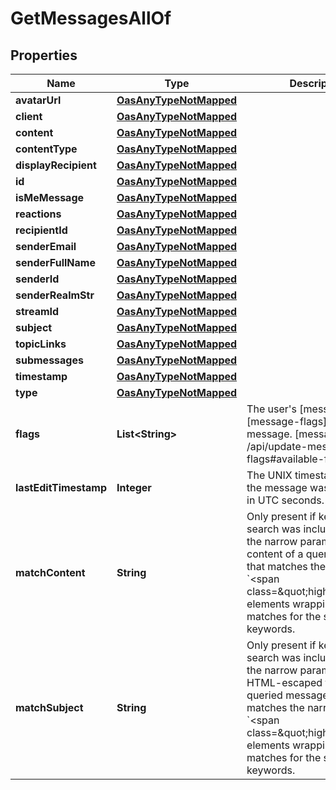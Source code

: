 

# GetMessagesAllOf

## Properties

Name | Type | Description | Notes
------------ | ------------- | ------------- | -------------
**avatarUrl** | [**OasAnyTypeNotMapped**](.md) |  |  [optional]
**client** | [**OasAnyTypeNotMapped**](.md) |  |  [optional]
**content** | [**OasAnyTypeNotMapped**](.md) |  |  [optional]
**contentType** | [**OasAnyTypeNotMapped**](.md) |  |  [optional]
**displayRecipient** | [**OasAnyTypeNotMapped**](.md) |  |  [optional]
**id** | [**OasAnyTypeNotMapped**](.md) |  |  [optional]
**isMeMessage** | [**OasAnyTypeNotMapped**](.md) |  |  [optional]
**reactions** | [**OasAnyTypeNotMapped**](.md) |  |  [optional]
**recipientId** | [**OasAnyTypeNotMapped**](.md) |  |  [optional]
**senderEmail** | [**OasAnyTypeNotMapped**](.md) |  |  [optional]
**senderFullName** | [**OasAnyTypeNotMapped**](.md) |  |  [optional]
**senderId** | [**OasAnyTypeNotMapped**](.md) |  |  [optional]
**senderRealmStr** | [**OasAnyTypeNotMapped**](.md) |  |  [optional]
**streamId** | [**OasAnyTypeNotMapped**](.md) |  |  [optional]
**subject** | [**OasAnyTypeNotMapped**](.md) |  |  [optional]
**topicLinks** | [**OasAnyTypeNotMapped**](.md) |  |  [optional]
**submessages** | [**OasAnyTypeNotMapped**](.md) |  |  [optional]
**timestamp** | [**OasAnyTypeNotMapped**](.md) |  |  [optional]
**type** | [**OasAnyTypeNotMapped**](.md) |  |  [optional]
**flags** | **List&lt;String&gt;** | The user&#39;s [message flags][message-flags] for the message.  [message-flags]: /api/update-message-flags#available-flags  |  [optional]
**lastEditTimestamp** | **Integer** | The UNIX timestamp for when the message was last edited, in UTC seconds.  |  [optional]
**matchContent** | **String** | Only present if keyword search was included among the narrow parameters. HTML content of a queried message that matches the narrow, with &#x60;&lt;span class&#x3D;\&quot;highlight\&quot;&gt;&#x60; elements wrapping the matches for the search keywords.  |  [optional]
**matchSubject** | **String** | Only present if keyword search was included among the narrow parameters. HTML-escaped topic of a queried message that matches the narrow, with &#x60;&lt;span class&#x3D;\&quot;highlight\&quot;&gt;&#x60; elements wrapping the matches for the search keywords.  |  [optional]




